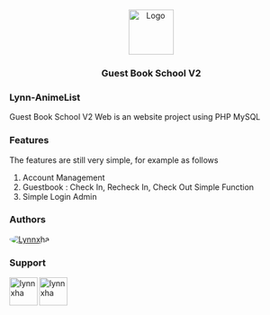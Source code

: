 <br/>
<p align="center">
  <a href="https://github.com/Lynnxha">
    <img src="https://raw.githubusercontent.com/ShaanCoding/ReadME-Generator/main/images/logo.png" alt="Logo" width="80" height="80">
  </a>

  <h3 align="center">Guest Book School V2</h3>
</p>

### Lynn-AnimeList

Guest Book School V2 Web is an website project using PHP MySQL

### Features
The features are still very simple, for example as follows
1. Account Management
2. Guestbook : Check In, Recheck In, Check Out Simple Function
3. Simple Login Admin

### Authors

<a href="https://github.com/Lynnxha">
  <img src="https://github.com/Lynnxha.png?size=75" alt="Lynnxha" style="border-radius: 50%;">
</a>

### Support

<p><a href="https://www.buymeacoffee.com/lynnxha"> <img align="left" src="https://telegra.ph/file/3b2fb8ed33eb4b94b06f0.png" height="50" width="50" alt="lynnxha" /></a></p>

<p><a href="https://trakteer.id/keiashleych"> <img align="left" src="https://cdn.trakteer.id/images/mix/trakteer-icon-thumbnail.png" height="50" width="50" alt="lynnxha"  /></a></p>
